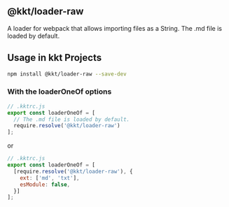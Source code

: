 @kkt/loader-raw
---

A loader for webpack that allows importing files as a String. The .md file is loaded by default.

## Usage in kkt Projects

```bash
npm install @kkt/loader-raw --save-dev
```

### With the loaderOneOf options

```js
// .kktrc.js
export const loaderOneOf = [
  // The .md file is loaded by default.
  require.resolve('@kkt/loader-raw')
];
```

or

```js
// .kktrc.js
export const loaderOneOf = [
  [require.resolve('@kkt/loader-raw'), {
    ext: ['md', 'txt'],
    esModule: false,
  }]
];
```